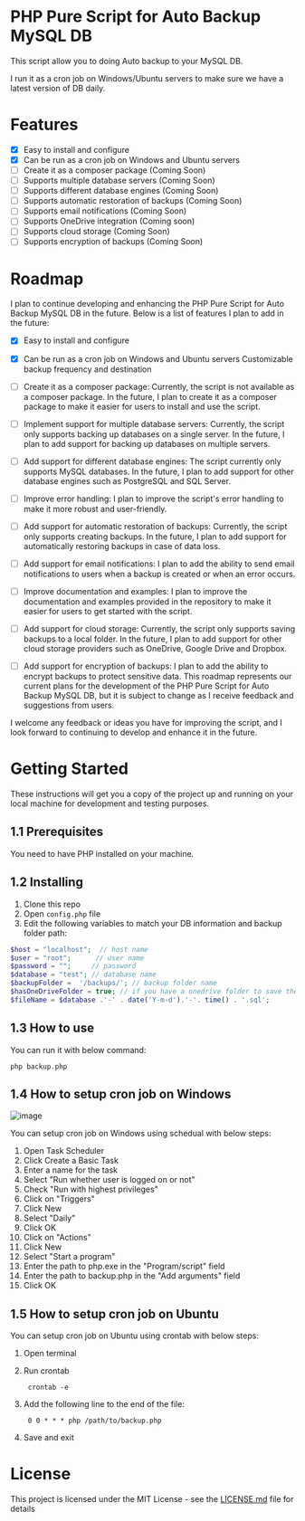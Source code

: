 # PHP Pure Script for Auto Backup MySQL DB

This script allow you to doing Auto backup to your MySQL DB.

I run it as a cron job on Windows/Ubuntu servers to make sure we have a latest version of DB daily.

# Features

- [X] Easy to install and configure
- [X] Can be run as a cron job on Windows and Ubuntu servers
- [ ] Create it as a composer package (Coming Soon)
- [ ] Supports multiple database servers (Coming Soon)
- [ ] Supports different database engines (Coming Soon)
- [ ] Supports automatic restoration of backups (Coming Soon)
- [ ] Supports email notifications (Coming Soon)
- [ ] Supports OneDrive integration (Coming soon)
- [ ] Supports cloud storage (Coming Soon)
- [ ] Supports encryption of backups (Coming Soon)

# Roadmap

I plan to continue developing and enhancing the PHP Pure Script for Auto Backup MySQL DB in the future. Below is a list of features I plan to add in the future:

- [X] Easy to install and configure
- [X] Can be run as a cron job on Windows and Ubuntu servers
Customizable backup frequency and destination

- [ ] Create it as a composer package:
Currently, the script is not available as a composer package. In the future, I plan to create it as a composer package to make it easier for users to install and use the script.

- [ ] Implement support for multiple database servers: 
Currently, the script only supports backing up databases on a single server. In the future, I plan to add support for backing up databases on multiple servers.

- [ ] Add support for different database engines: 
The script currently only supports MySQL databases. In the future, I plan to add support for other database engines such as PostgreSQL and SQL Server.


- [ ] Improve error handling: I plan to improve the script's error handling to make it more robust and user-friendly.

- [ ] Add support for automatic restoration of backups: Currently, the script only supports creating backups. In the future, I plan to add support for automatically restoring backups in case of data loss.

- [ ] Add support for email notifications: I plan to add the ability to send email notifications to users when a backup is created or when an error occurs.

- [ ] Improve documentation and examples: I plan to improve the documentation and examples provided in the repository to make it easier for users to get started with the script.

- [ ] Add support for cloud storage: Currently, the script only supports saving backups to a local folder. In the future, I plan to add support for other cloud storage providers such as OneDrive, Google Drive and Dropbox.

- [ ] Add support for encryption of backups: I plan to add the ability to encrypt backups to protect sensitive data.
This roadmap represents our current plans for the development of the PHP Pure Script for Auto Backup MySQL DB, but it is subject to change as I receive feedback and suggestions from users.


I welcome any feedback or ideas you have for improving the script, and I look forward to continuing to develop and enhance it in the future.
 



# Getting Started

These instructions will get you a copy of the project up and running on your local machine for development and testing purposes.

## 1.1 Prerequisites

You need to have PHP installed on your machine.

## 1.2 Installing

1. Clone this repo
2. Open `config.php` file
3. Edit the following variables to match your DB information and backup folder path:

```php
$host = "localhost";  // host name
$user = "root";      // user name
$password = "";     // password
$database = "test"; // database name
$backupFolder =  '/backups/'; // backup folder name
$hasOneDriveFolder = true; // if you have a onedrive folder to save the backup file
$fileName = $database .'-' . date('Y-m-d').'-'. time() . '.sql';
```



## 1.3 How to use

You can run it with below command:

    php backup.php




## 1.4 How to setup cron job on Windows


![image](https://user-images.githubusercontent.com/21352835/209930065-56d23560-4f6a-4ac4-8ef5-bb8011ec0914.png)


You can setup cron job on Windows using schedual with below steps:

1. Open Task Scheduler
2. Click Create a Basic Task
3. Enter a name for the task
4. Select "Run whether user is logged on or not"
5. Check "Run with highest privileges"
6. Click on "Triggers"
7. Click New
8. Select "Daily"
9. Click OK
10. Click on "Actions"
11. Click New
12. Select "Start a program"
13. Enter the path to php.exe in the "Program/script" field
14. Enter the path to backup.php in the "Add arguments" field
15. Click OK


## 1.5 How to setup cron job on Ubuntu

You can setup cron job on Ubuntu using crontab with below steps:

1. Open terminal
2. Run crontab
        
        crontab -e

3. Add the following line to the end of the file:

        0 0 * * * php /path/to/backup.php


4. Save and exit




# License

This project is licensed under the MIT License - see the [LICENSE.md](LICENSE.md) file for details
